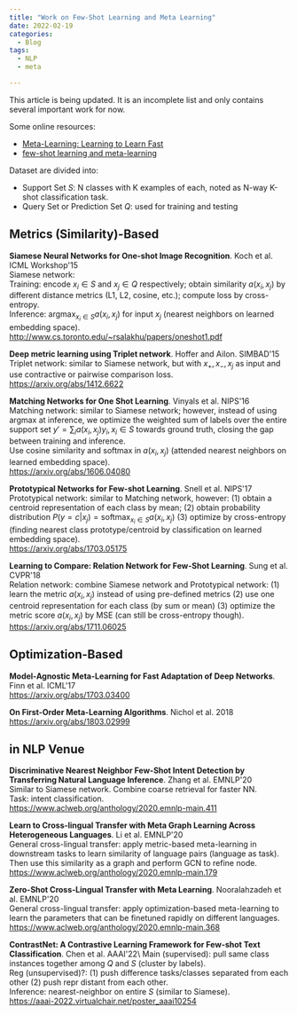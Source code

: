 ```yaml
---
title: "Work on Few-Shot Learning and Meta Learning"
date: 2022-02-19
categories:
  - Blog
tags:
  - NLP
  - meta

---
```


This article is being updated. It is an incomplete list and only contains several important work for now.

Some online resources:

* [Meta-Learning: Learning to Learn Fast](https://lilianweng.github.io/lil-log/2018/11/30/meta-learning.html)
* [few-shot learning and meta-learning](https://www.borealisai.com/en/blog/tutorial-2-few-shot-learning-and-meta-learning-i/)

Dataset are divided into:

* Support Set $S$: N classes with K examples of each, noted as N-way K-shot classification task.
* Query Set or Prediction Set $Q$: used for training and testing


## Metrics (Similarity)-Based

**Siamese Neural Networks for One-shot Image Recognition**. Koch et al. ICML Workshop'15\
Siamese network:\
Training: encode $x_i \in S$ and $x_j \in Q$ respectively; obtain similarity $a(x_i, x_j)$ by different distance metrics (L1, L2, cosine, etc.); compute loss by cross-entropy.\
Inference: $\text{argmax}_{x_i \in S} a(x_i, x_j)$ for input $x_j$ (nearest neighbors on learned embedding space).\
<http://www.cs.toronto.edu/~rsalakhu/papers/oneshot1.pdf>

**Deep metric learning using Triplet network**. Hoffer and Ailon. SIMBAD'15\
Triplet network: similar to Siamese network, but with $x_+, x_-, x_j$ as input and use contractive or pairwise comparison loss.\
<https://arxiv.org/abs/1412.6622>

**Matching Networks for One Shot Learning**. Vinyals et al. NIPS'16\
Matching network: similar to Siamese network; however, instead of using argmax at inference, we optimize the weighted sum of labels over the entire support set $y' = \sum_{i} a(x_i, x_j)y_i, x_i \in S$ towards ground truth, closing the gap between training and inference.\
Use cosine similarity and softmax in $a(x_i, x_j)$ (attended nearest neighbors on learned embedding space).\
<https://arxiv.org/abs/1606.04080>

**Prototypical Networks for Few-shot Learning**. Snell et al. NIPS'17\
Prototypical network: similar to Matching network, however: (1) obtain a centroid representation of each class by mean; (2) obtain probability distribution $P(y = c | x_j) = \text{softmax}_{x_i \in S} a(x_i, x_j)$ (3) optimize by cross-entropy (finding nearest class prototype/centroid by classification on learned embedding space).\
<https://arxiv.org/abs/1703.05175>

**Learning to Compare: Relation Network for Few-Shot Learning**. Sung et al. CVPR'18\
Relation network: combine Siamese network and Prototypical network: (1) learn the metric $a(x_i, x_j)$ instead of using pre-defined metrics (2) use one centroid representation for each class (by sum or mean) (3) optimize the metric score $a(x_i, x_j)$ by MSE (can still be cross-entropy though).\
<https://arxiv.org/abs/1711.06025>

## Optimization-Based

**Model-Agnostic Meta-Learning for Fast Adaptation of Deep Networks**. Finn et al. ICML'17\
<https://arxiv.org/abs/1703.03400>

**On First-Order Meta-Learning Algorithms**. Nichol et al. 2018\
<https://arxiv.org/abs/1803.02999>

## in NLP Venue

**Discriminative Nearest Neighbor Few-Shot Intent Detection by Transferring Natural Language Inference**. Zhang et al. EMNLP'20\
Similar to Siamese network. Combine coarse retrieval for faster NN.\
Task: intent classification.\
<https://www.aclweb.org/anthology/2020.emnlp-main.411>

**Learn to Cross-lingual Transfer with Meta Graph Learning Across Heterogeneous Languages**. Li et al. EMNLP'20\
General cross-lingual transfer: apply metric-based meta-learning in downstream tasks to learn similarity of language pairs (language as task). Then use this similarity as a graph and perform GCN to refine node.\
<https://www.aclweb.org/anthology/2020.emnlp-main.179>

**Zero-Shot Cross-Lingual Transfer with Meta Learning**. Nooralahzadeh et al. EMNLP'20\
General cross-lingual transfer: apply optimization-based meta-learning to learn the parameters that can be finetuned rapidly on different languages.\
<https://www.aclweb.org/anthology/2020.emnlp-main.368>

**ContrastNet: A Contrastive Learning Framework for Few-shot Text Classification**. Chen et al. AAAI'22\ 
Main (supervised): pull same class instances together among $Q$ and $S$ (cluster by labels).\
Reg (unsupervised)?: (1) push difference tasks/classes separated from each other (2) push repr distant from each other.\
Inference: nearest-neighbor on entire $S$ (similar to Siamese).\
<https://aaai-2022.virtualchair.net/poster_aaai10254>
